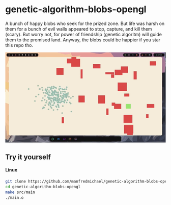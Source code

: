 # genetic-algorithm-blobs-opengl
A bunch of happy blobs who seek for the prized zone. But life was harsh on them for a bunch of evil walls appeared to stop, capture, and kill them (scary). But worry not, for power of friendship (genetic algoritm) will guide them to the promised land. Anyway, the blobs could be happier if you star this repo tho.

![](./assets/genetic-algorithm-opengl.gif)

## Try it yourself
#### Linux
```bash
git clone https://github.com/manfredmichael/genetic-algorithm-blobs-opengl.git
cd genetic-algorithm-blobs-opengl
make src/main
./main.o
```

